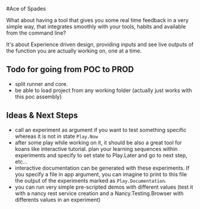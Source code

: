 #Ace of Spades

What about having a tool that gives you some real time feedback in a very simple way, that
integrates smoothly with your tools, habits and available from the command line?

It's about Experience driven design, providing inputs and see live outputs of the function
you are actually working on, one at a time. 

## Todo for going from POC to PROD

* split runner and core. 
* be able to load project from any working folder (actually just works with this poc assembly)

## Ideas & Next Steps

* call an experiment as argument if you want to test something specific whereas it is not in state `Play.Now`
* after some play while working on it, it should be also a great tool for koans like interactive tutorial. 
plan your learning sequences within experiments and specify to set state to Play.Later and go to next step, etc...
* interactive documentation can be generated with these experiments. If you specify a file in app argument, 
you can imagine to print to this file the output of the experiments marked as `Play.Documentation`.
* you can run very simple pre-scripted demos with different values (test it with a nancy rest service creation and a Nancy.Testing.Browser with differents values in an experiment)
